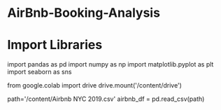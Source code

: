 # AirBnb-Booking-Analysis

# Import Libraries
import pandas as pd
import numpy as np
import matplotlib.pyplot as plt
import seaborn as sns

from google.colab import drive
drive.mount('/content/drive')

path='/content/Airbnb NYC 2019.csv'
airbnb_df = pd.read_csv(path)
